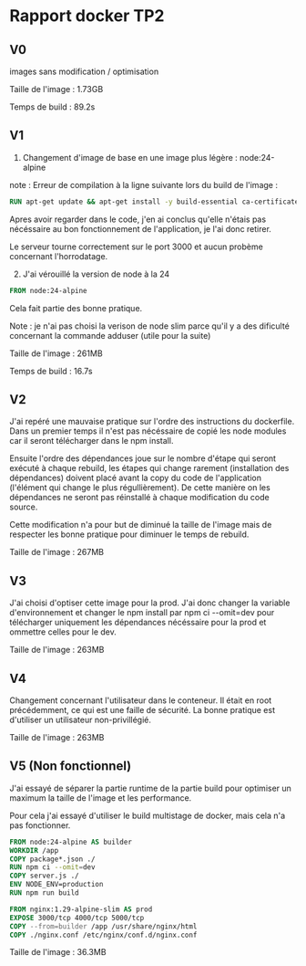 # Rapport docker TP2

## V0

images sans modification / optimisation

Taille de l'image : 1.73GB

Temps de build : 89.2s

## V1

1. Changement d'image de base en une image plus légère : node:24-alpine

note : Erreur de compilation à la ligne suivante lors du build de l'image :

```Dockerfile
RUN apt-get update && apt-get install -y build-essential ca-certificates locales && echo "en_US.UTF-8 UTF-8" > /etc/locale.gen && locale-gen
```

Apres avoir regarder dans le code, j'en ai conclus qu'elle n'étais pas nécéssaire au bon fonctionnement de l'application, je l'ai donc retirer.

Le serveur tourne correctement sur le port 3000 et aucun probème concernant l'horrodatage.

2. J'ai vérouillé la version de node à la 24

```Dockerfile
FROM node:24-alpine
```

Cela fait partie des bonne pratique.

Note : je n'ai pas choisi la verison de node slim parce qu'il y a des dificulté concernant la commande adduser (utile pour la suite)

Taille de l'image : 261MB

Temps de build : 16.7s

## V2

J'ai repéré une mauvaise pratique sur l'ordre des instructions du dockerfile.
Dans un premier temps il n'est pas nécéssaire de copié les node modules car il seront télécharger dans le npm install.

Ensuite l'ordre des dépendances joue sur le nombre d'étape qui seront exécuté à chaque rebuild, les étapes qui change rarement (installation des dépendances) doivent placé avant la copy du code de l'application (l'élément qui change le plus régullièrement). De cette manière on les dépendances ne seront pas réinstallé à chaque modification du code source.

Cette modification n'a pour but de diminué la taille de l'image mais de respecter les bonne pratique pour diminuer le temps de rebuild.

Taille de l'image : 267MB

## V3

J'ai choisi d'optiser cette image pour la prod. J'ai donc changer la variable d'environnement et changer le npm install par npm ci --omit=dev pour télécharger uniquement les dépendances nécéssaire pour la prod et ommettre celles pour le dev.

Taille de l'image : 263MB

## V4

Changement concernant l'utilisateur dans le conteneur. Il était en root précédemment, ce qui est une faille de sécurité.
La bonne pratique est d'utiliser un utilisateur non-privillégié.

Taille de l'image : 263MB

## V5 (Non fonctionnel)

J'ai essayé de séparer la partie runtime de la partie build pour optimiser un maximum la taille de l'image et les performance.

Pour cela j'ai essayé d'utiliser le build multistage de docker, mais cela n'a pas fonctionner.

```Dockerfile
FROM node:24-alpine AS builder
WORKDIR /app
COPY package*.json ./
RUN npm ci --omit=dev
COPY server.js ./
ENV NODE_ENV=production
RUN npm run build

FROM nginx:1.29-alpine-slim AS prod
EXPOSE 3000/tcp 4000/tcp 5000/tcp
COPY --from=builder /app /usr/share/nginx/html
COPY ./nginx.conf /etc/nginx/conf.d/nginx.conf
```

Taille de l'image : 36.3MB
